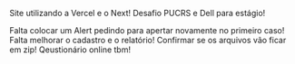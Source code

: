 Site utilizando a Vercel e o Next!
Desafio PUCRS e Dell para estágio!

Falta colocar um Alert pedindo para apertar novamente no primeiro caso!
Falta melhorar o cadastro e o relatório!
Confirmar se os arquivos vão ficar em zip! Qeustionário online tbm!
